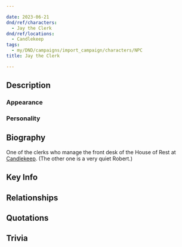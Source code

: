 ```yaml
---

date: 2023-06-21
dnd/ref/characters:
  - Jay the Clerk
dnd/ref/locations:
  - Candlekeep
tags:
  - my/DND/campaigns/import_campaign/characters/NPC
title: Jay the Clerk

---
```


## Description

### Appearance

### Personality

## Biography

One of the clerks who manage the front desk of the House of Rest at [Candlekeep](/dnd/locations/candlekeep).
(The other one is a very quiet Robert.)

## Key Info

## Relationships

## Quotations

## Trivia
